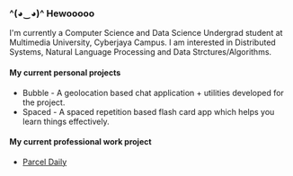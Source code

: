 ### ^(◕‿◕)^ Hewooooo
I'm currently a Computer Science and Data Science Undergrad student at Multimedia University, Cyberjaya Campus. I am interested in Distributed Systems, Natural Language Processing and Data Strctures/Algorithms.

#### My current personal projects
* Bubble - A geolocation based chat application + utilities developed for the project.
* Spaced - A spaced repetition based flash card app which helps you learn things effectively.

#### My current professional work project
* [Parcel Daily](https://parceldaily.com)
